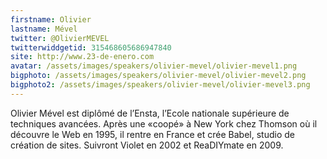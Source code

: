 ```yaml
---
firstname: Olivier 
lastname: Mével
twitter: @OlivierMEVEL
twitterwiddgetid: 315468605686947840
site: http://www.23-de-enero.com
avatar: /assets/images/speakers/olivier-mevel/olivier-mevel1.png
bigphoto: /assets/images/speakers/olivier-mevel/olivier-mevel2.png
bigphoto2: /assets/images/speakers/olivier-mevel/olivier-mevel3.png
---
```


Olivier Mével est diplômé de l’Ensta, l’Ecole nationale supérieure de techniques avancées. Après une «coopé» à New York chez Thomson où il découvre le Web en 1995, il rentre en France et crée Babel, studio de création de sites. Suivront Violet en 2002 et ReaDIYmate en 2009.
